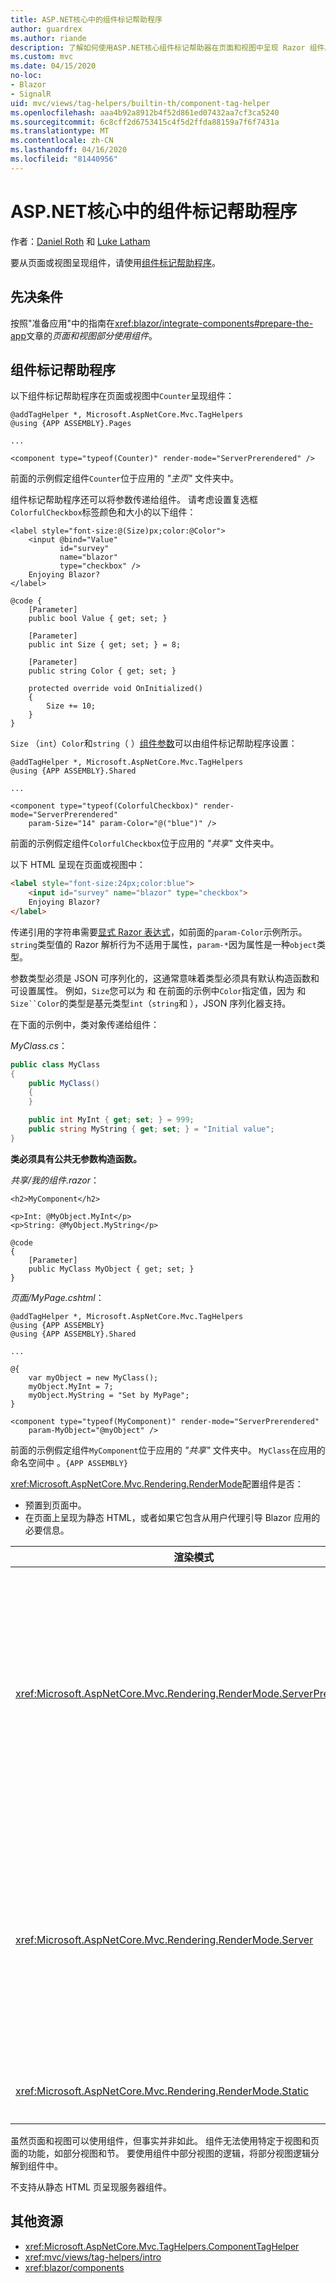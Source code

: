 ```yaml
---
title: ASP.NET核心中的组件标记帮助程序
author: guardrex
ms.author: riande
description: 了解如何使用ASP.NET核心组件标记帮助器在页面和视图中呈现 Razor 组件。
ms.custom: mvc
ms.date: 04/15/2020
no-loc:
- Blazor
- SignalR
uid: mvc/views/tag-helpers/builtin-th/component-tag-helper
ms.openlocfilehash: aaa4b92a8912b4f52d861ed07432aa7cf3ca5240
ms.sourcegitcommit: 6c8cff2d6753415c4f5d2ffda88159a7f6f7431a
ms.translationtype: MT
ms.contentlocale: zh-CN
ms.lasthandoff: 04/16/2020
ms.locfileid: "81440956"
---
```

# <a name="component-tag-helper-in-aspnet-core"></a>ASP.NET核心中的组件标记帮助程序

作者：[Daniel Roth](https://github.com/danroth27) 和 [Luke Latham](https://github.com/guardrex)

要从页面或视图呈现组件，请使用[组件标记帮助程序](xref:Microsoft.AspNetCore.Mvc.TagHelpers.ComponentTagHelper)。

## <a name="prerequisites"></a>先决条件

按照"准备应用"中的指南在<xref:blazor/integrate-components#prepare-the-app>文章的*页面和视图部分使用组件*。

## <a name="component-tag-helper"></a>组件标记帮助程序

以下组件标记帮助程序在页面或视图中`Counter`呈现组件：

```cshtml
@addTagHelper *, Microsoft.AspNetCore.Mvc.TagHelpers
@using {APP ASSEMBLY}.Pages

...

<component type="typeof(Counter)" render-mode="ServerPrerendered" />
```

前面的示例假定组件`Counter`位于应用的 *"主页"* 文件夹中。

组件标记帮助程序还可以将参数传递给组件。 请考虑设置复选框`ColorfulCheckbox`标签颜色和大小的以下组件：

```razor
<label style="font-size:@(Size)px;color:@Color">
    <input @bind="Value"
           id="survey" 
           name="blazor" 
           type="checkbox" />
    Enjoying Blazor?
</label>

@code {
    [Parameter]
    public bool Value { get; set; }

    [Parameter]
    public int Size { get; set; } = 8;

    [Parameter]
    public string Color { get; set; }

    protected override void OnInitialized()
    {
        Size += 10;
    }
}
```

`Size` （`int`）`Color`和`string`（ ）[组件参数](xref:blazor/components#component-parameters)可以由组件标记帮助程序设置：

```cshtml
@addTagHelper *, Microsoft.AspNetCore.Mvc.TagHelpers
@using {APP ASSEMBLY}.Shared

...

<component type="typeof(ColorfulCheckbox)" render-mode="ServerPrerendered" 
    param-Size="14" param-Color="@("blue")" />
```

前面的示例假定组件`ColorfulCheckbox`位于应用的 *"共享"* 文件夹中。

以下 HTML 呈现在页面或视图中：

```html
<label style="font-size:24px;color:blue">
    <input id="survey" name="blazor" type="checkbox">
    Enjoying Blazor?
</label>
```

传递引用的字符串需要[显式 Razor 表达式](xref:mvc/views/razor#explicit-razor-expressions)，如前面的`param-Color`示例所示。 `string`类型值的 Razor 解析行为不适用于属性，`param-*`因为属性是一种`object`类型。

参数类型必须是 JSON 可序列化的，这通常意味着类型必须具有默认构造函数和可设置属性。 例如，`Size`您可以为 和 在前面的示例中`Color`指定值，因为 和`Size``Color`的类型是基元类型`int`（`string`和 ），JSON 序列化器支持。

在下面的示例中，类对象传递给组件：

*MyClass.cs*：

```csharp
public class MyClass
{
    public MyClass()
    {
    }

    public int MyInt { get; set; } = 999;
    public string MyString { get; set; } = "Initial value";
}
```

**类必须具有公共无参数构造函数。**

*共享/我的组件.razor*：

```razor
<h2>MyComponent</h2>

<p>Int: @MyObject.MyInt</p>
<p>String: @MyObject.MyString</p>

@code
{
    [Parameter]
    public MyClass MyObject { get; set; }
}
```

*页面/MyPage.cshtml*：

```cshtml
@addTagHelper *, Microsoft.AspNetCore.Mvc.TagHelpers
@using {APP ASSEMBLY}
@using {APP ASSEMBLY}.Shared

...

@{
    var myObject = new MyClass();
    myObject.MyInt = 7;
    myObject.MyString = "Set by MyPage";
}

<component type="typeof(MyComponent)" render-mode="ServerPrerendered" 
    param-MyObject="@myObject" />
```

前面的示例假定组件`MyComponent`位于应用的 *"共享"* 文件夹中。 `MyClass`在应用的命名空间中 。`{APP ASSEMBLY}`

<xref:Microsoft.AspNetCore.Mvc.Rendering.RenderMode>配置组件是否：

* 预置到页面中。
* 在页面上呈现为静态 HTML，或者如果它包含从用户代理引导 Blazor 应用的必要信息。

| 渲染模式 | 说明 |
| ----------- | ----------- |
| <xref:Microsoft.AspNetCore.Mvc.Rendering.RenderMode.ServerPrerendered> | 将组件呈现为静态 HTML，并包含服务器应用的Blazor标记。 当用户代理启动时，此标记用于引导Blazor应用。 |
| <xref:Microsoft.AspNetCore.Mvc.Rendering.RenderMode.Server> | 渲染服务器应用的Blazor标记。 不包括组件的输出。 当用户代理启动时，此标记用于引导Blazor应用。 |
| <xref:Microsoft.AspNetCore.Mvc.Rendering.RenderMode.Static> | 将组件呈现为静态 HTML。 |

虽然页面和视图可以使用组件，但事实并非如此。 组件无法使用特定于视图和页面的功能，如部分视图和节。 要使用组件中部分视图的逻辑，将部分视图逻辑分解到组件中。

不支持从静态 HTML 页呈现服务器组件。

## <a name="additional-resources"></a>其他资源

* <xref:Microsoft.AspNetCore.Mvc.TagHelpers.ComponentTagHelper>
* <xref:mvc/views/tag-helpers/intro>
* <xref:blazor/components>
